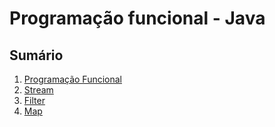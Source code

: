 # Programação funcional - Java

## Sumário

1. [Programação Funcional](01_pages/pf.md)
2. [Stream](pages/02_stream.md) 
3. [Filter](pages/03_filter.md)
4. [Map](pages/04_map.md)

